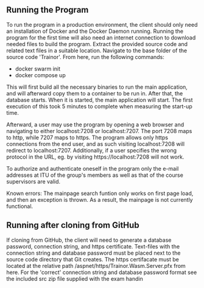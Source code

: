 ## Running the Program
To run the program in a production environment, the client should only need an installation of Docker and the Docker Daemon running. Running the program for the first time will also need an internet connection to download needed files to build the program. Extract the provided source code and related text files in a suitable location. Navigate to the base folder of the source code 'Trainor'. From here, run the following commands:

- docker swarm init
- docker compose up

This will first build all the necessary binaries to run the main application, and will afterward copy them to a container to be run in. After that, the database starts. When it is started, the main application will start. The first execution of this took 5 minutes to complete when measuring the start-up time.

Afterward, a user may use the program by opening a web browser and navigating to either localhost:7208 or localhost:7207. The port 7208 maps to http, while 7207 maps to https. The program allows only https connections from the end user, and as such visiting localhost:7208 will redirect to localhost:7207. Additionally, if a user specifies the wrong protocol in the URL, eg. by visiting https://localhost:7208 will not work.

To authorize and authenticate oneself in the program only the e-mail addresses at ITU of the group's members as well as that of the course supervisors are valid.

Known errors:
The mainpage search funtion only works on first page load, and then an exception is thrown.
As a result, the mainpage is not currently functional. 

## Running after cloning from GitHub
If cloning from GitHub, the client will need to generate a database password, connection string, and https certificate. Text-files with the connection string and database password must be placed next to the source code directory that Git creates. The https certifacate must be located at the relative path /aspnet/https/Trainor.Wasm.Server.pfx from here. For the 'correct' connection string and database password format see the included src zip file supplied with the exam handin
